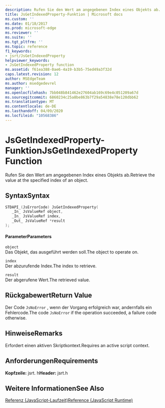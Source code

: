```yaml
---
description: Rufen Sie den Wert am angegebenen Index eines Objekts ab.
title: JsGetIndexedProperty-Funktion | Microsoft docs
ms.custom: ''
ms.date: 01/18/2017
ms.prod: microsoft-edge
ms.reviewer: ''
ms.suite: ''
ms.tgt_pltfrm: ''
ms.topic: reference
f1_keywords:
- jsrt/JsGetIndexedProperty
helpviewer_keywords:
- JsGetIndexedProperty function
ms.assetid: f61ea388-0ae6-4a19-b3b5-75ed49a3f32d
caps.latest.revision: 12
author: MSEdgeTeam
ms.author: msedgedevrel
manager: ''
ms.openlocfilehash: 7bb048b841462e27604ab169c69e4c051209a67d
ms.sourcegitcommit: 6860234c25a8be863b7f29a54838e78e120dbb62
ms.translationtype: MT
ms.contentlocale: de-DE
ms.lasthandoff: 04/09/2020
ms.locfileid: "10568386"
---
```

# <span data-ttu-id="b3ad3-103">JsGetIndexedProperty-Funktion</span><span class="sxs-lookup"><span data-stu-id="b3ad3-103">JsGetIndexedProperty Function</span></span>
<span data-ttu-id="b3ad3-104">Rufen Sie den Wert am angegebenen Index eines Objekts ab.</span><span class="sxs-lookup"><span data-stu-id="b3ad3-104">Retrieve the value at the specified index of an object.</span></span>  
  
## <span data-ttu-id="b3ad3-105">Syntax</span><span class="sxs-lookup"><span data-stu-id="b3ad3-105">Syntax</span></span>  
  
```cpp  
STDAPI_(JsErrorCode) JsGetIndexedProperty(  
   _In_ JsValueRef object,  
   _In_ JsValueRef index,  
   _Out_ JsValueRef *result  
);  
```  
  
#### <span data-ttu-id="b3ad3-106">Parameter</span><span class="sxs-lookup"><span data-stu-id="b3ad3-106">Parameters</span></span>  
 `object`  
 <span data-ttu-id="b3ad3-107">Das Objekt, das ausgeführt werden soll.</span><span class="sxs-lookup"><span data-stu-id="b3ad3-107">The object to operate on.</span></span>  
  
 `index`  
 <span data-ttu-id="b3ad3-108">Der abzurufende Index.</span><span class="sxs-lookup"><span data-stu-id="b3ad3-108">The index to retrieve.</span></span>  
  
 `result`  
 <span data-ttu-id="b3ad3-109">Der abgerufene Wert.</span><span class="sxs-lookup"><span data-stu-id="b3ad3-109">The retrieved value.</span></span>  
  
## <span data-ttu-id="b3ad3-110">Rückgabewert</span><span class="sxs-lookup"><span data-stu-id="b3ad3-110">Return Value</span></span>  
 <span data-ttu-id="b3ad3-111">Der Code `JsNoError` , wenn der Vorgang erfolgreich war, andernfalls ein Fehlercode.</span><span class="sxs-lookup"><span data-stu-id="b3ad3-111">The code `JsNoError` if the operation succeeded, a failure code otherwise.</span></span>  
  
## <span data-ttu-id="b3ad3-112">Hinweise</span><span class="sxs-lookup"><span data-stu-id="b3ad3-112">Remarks</span></span>  
 <span data-ttu-id="b3ad3-113">Erfordert einen aktiven Skriptkontext.</span><span class="sxs-lookup"><span data-stu-id="b3ad3-113">Requires an active script context.</span></span>  
  
## <span data-ttu-id="b3ad3-114">Anforderungen</span><span class="sxs-lookup"><span data-stu-id="b3ad3-114">Requirements</span></span>  
 <span data-ttu-id="b3ad3-115">**Kopfzeile:** jsrt. h</span><span class="sxs-lookup"><span data-stu-id="b3ad3-115">**Header:** jsrt.h</span></span>  
  
## <span data-ttu-id="b3ad3-116">Weitere Informationen</span><span class="sxs-lookup"><span data-stu-id="b3ad3-116">See Also</span></span>  
 [<span data-ttu-id="b3ad3-117">Referenz (JavaScript-Laufzeit)</span><span class="sxs-lookup"><span data-stu-id="b3ad3-117">Reference (JavaScript Runtime)</span></span>](../chakra-hosting/reference-javascript-runtime.md)